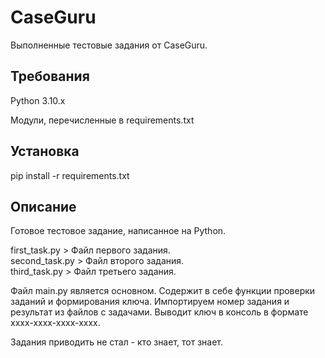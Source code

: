 # CaseGuru
Выполненные тестовые задания от CaseGuru.

## Требования
Python 3.10.x

Модули, перечисленные в requirements.txt

## Установка
pip install -r requirements.txt

## Описание
Готовое тестовое задание, написанное на Python.

first_task.py > Файл первого задания.<br />
second_task.py > Файл второго задания.<br />
third_task.py > Файл третьего задания.<br />


Файл main.py является основном. Содержит в себе функции проверки заданий и формирования ключа.
Импортируем номер задания и результат из файлов с задачами. Выводит ключ в консоль в формате xxxx-xxxx-xxxx-xxxx.

Задания приводить не стал - кто знает, тот знает.
